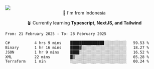 
<img align = "center" src="https://readme-typing-svg.herokuapp.com?font=Fira+Code&size=25&pause=1000&color=00F713&center=true&vCenter=true&random=false&width=850&height=70&lines=Hi+There+%F0%9F%91%8B%2C+Im+Julian+Caesar;"/>
<br>

<div align = "center">
  📌 I'm from Indonesia
  
  🪴 Currently learning **Typescript, NextJS, and Tailwind**
</div>

<!--START_SECTION:waka-->

```txt
From: 21 February 2025 - To: 28 February 2025

C#           4 hrs 9 mins    ███████████████░░░░░░░░░░   59.53 %
Binary       1 hr 16 mins    ████▓░░░░░░░░░░░░░░░░░░░░   18.27 %
JSON         1 hr 9 mins     ████░░░░░░░░░░░░░░░░░░░░░   16.52 %
XML          22 mins         █▒░░░░░░░░░░░░░░░░░░░░░░░   05.28 %
Terraform    1 min           ░░░░░░░░░░░░░░░░░░░░░░░░░   00.24 %
```

<!--END_SECTION:waka-->
